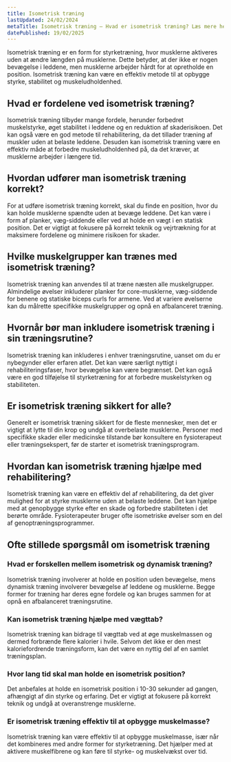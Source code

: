 ```yaml
---
title: Isometrisk træning
lastUpdated: 24/02/2024
metaTitle: Isometrisk træning – Hvad er isometrisk træning? Læs mere her
datePublished: 19/02/2025
---
```


Isometrisk træning er en form for styrketræning, hvor musklerne aktiveres uden at ændre længden på musklerne. Dette betyder, at der ikke er nogen bevægelse i leddene, men musklerne arbejder hårdt for at opretholde en position. Isometrisk træning kan være en effektiv metode til at opbygge styrke, stabilitet og muskeludholdenhed.

## Hvad er fordelene ved isometrisk træning?

Isometrisk træning tilbyder mange fordele, herunder forbedret muskelstyrke, øget stabilitet i leddene og en reduktion af skaderisikoen. Det kan også være en god metode til rehabilitering, da det tillader træning af muskler uden at belaste leddene. Desuden kan isometrisk træning være en effektiv måde at forbedre muskeludholdenhed på, da det kræver, at musklerne arbejder i længere tid.

## Hvordan udfører man isometrisk træning korrekt?

For at udføre isometrisk træning korrekt, skal du finde en position, hvor du kan holde musklerne spændte uden at bevæge leddene. Det kan være i form af planker, væg-siddende eller ved at holde en vægt i en statisk position. Det er vigtigt at fokusere på korrekt teknik og vejrtrækning for at maksimere fordelene og minimere risikoen for skader.

## Hvilke muskelgrupper kan trænes med isometrisk træning?

Isometrisk træning kan anvendes til at træne næsten alle muskelgrupper. Almindelige øvelser inkluderer planker for core-musklerne, væg-siddende for benene og statiske biceps curls for armene. Ved at variere øvelserne kan du målrette specifikke muskelgrupper og opnå en afbalanceret træning.

## Hvornår bør man inkludere isometrisk træning i sin træningsrutine?

Isometrisk træning kan inkluderes i enhver træningsrutine, uanset om du er nybegynder eller erfaren atlet. Det kan være særligt nyttigt i rehabiliteringsfaser, hvor bevægelse kan være begrænset. Det kan også være en god tilføjelse til styrketræning for at forbedre muskelstyrken og stabiliteten.

## Er isometrisk træning sikkert for alle?

Generelt er isometrisk træning sikkert for de fleste mennesker, men det er vigtigt at lytte til din krop og undgå at overbelaste musklerne. Personer med specifikke skader eller medicinske tilstande bør konsultere en fysioterapeut eller træningsekspert, før de starter et isometrisk træningsprogram.

## Hvordan kan isometrisk træning hjælpe med rehabilitering?

Isometrisk træning kan være en effektiv del af rehabilitering, da det giver mulighed for at styrke musklerne uden at belaste leddene. Det kan hjælpe med at genopbygge styrke efter en skade og forbedre stabiliteten i det berørte område. Fysioterapeuter bruger ofte isometriske øvelser som en del af genoptræningsprogrammer.

## Ofte stillede spørgsmål om isometrisk træning

### Hvad er forskellen mellem isometrisk og dynamisk træning?

Isometrisk træning involverer at holde en position uden bevægelse, mens dynamisk træning involverer bevægelse af leddene og musklerne. Begge former for træning har deres egne fordele og kan bruges sammen for at opnå en afbalanceret træningsrutine.

### Kan isometrisk træning hjælpe med vægttab?

Isometrisk træning kan bidrage til vægttab ved at øge muskelmassen og dermed forbrænde flere kalorier i hvile. Selvom det ikke er den mest kaloriefordrende træningsform, kan det være en nyttig del af en samlet træningsplan.

### Hvor lang tid skal man holde en isometrisk position?

Det anbefales at holde en isometrisk position i 10-30 sekunder ad gangen, afhængigt af din styrke og erfaring. Det er vigtigt at fokusere på korrekt teknik og undgå at overanstrenge musklerne.

### Er isometrisk træning effektiv til at opbygge muskelmasse?

Isometrisk træning kan være effektiv til at opbygge muskelmasse, især når det kombineres med andre former for styrketræning. Det hjælper med at aktivere muskelfibrene og kan føre til styrke- og muskelvækst over tid.
